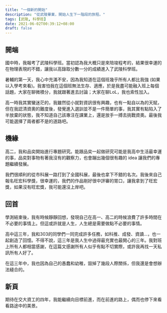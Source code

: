 ```yaml
---
title: "一個新的開始"
description: "從武陵畢業，開始人生下一階段的旅程。"
tags: [武陵, 科學班]
date: 2021-06-02T00:39:12+08:00
draft: false
---
```



## 開端

國中時，我報考了武陵科學班。當初認為我大概只是來陪竣程考的，結果很幸運的在物理表現的不錯，讓我以高錄取分數一分的成績進入了武陵科學班。

暑輔的第一天，我心中充滿不安，因為我知道在這個班幾乎所有人都比我強 (如果以入學考來看)。我害怕我在這個班無法生存、適應，於是我盡可能融入班上每個話題，大家在聊微積分，我就跟著進去討論；大家在聊LoL，我也索性加入。

高一時我其實蠻迷茫的，我雖然從小就對資訊很有興趣，也有一點自以為的天賦，但在我認清資奧的難度後，發覺進入選訓並不是一件簡單的事，我其實有點陷入了半放棄的狀態，我不知道自己該專注在課業上，還是放手一搏去挑戰資奧。最後我可能選擇了兩者都不是的道路吧。


## 機緣

高二，我和品奕開始進行專題研究。能跟品奕一起做研究可能是我高中生活最幸運的事，品奕對事物有著我沒有的觀察力，也會蹦出幾個很有趣的 idea 讓我們的專題繼續發展。

我們很順利的從市科展一路打到了全國科展，最後也拿下不錯的名次。我後來自己報名旺宏科學獎，很幸運的，我們的作品剛好很中評審的胃口，讓我拿到了旺宏獎，如果沒有旺宏獎，我可能還沒上岸吧。

## 回首

學測結束後，我有時候靜靜回想，發現自己在高一、高二的時候浪費了許多時間在不必要的事情上。但這或許就是人生，人生總是需要做點不必要的事情。

高中這三年，我和303的同學們一同完成許多任務，如科推、成發、資讀...，也一起創造了回憶。不得不說，這三年是我人生中過得最充實也最開心的三年。我對班上所有人都相當感謝，在這篇文感謝所有人似乎有點不切實際，或許我再找一天私訊所有人好了。

在這三年中，我也因為自己的愚蠢和幼稚，毀掉了幾段人際關係，但我還是會想辦法縫合的。

## 新頁

期待在交大資工的四年，我能繼續向目標前進，而在前進的路上，偶而也停下來看看路途中的美景。
